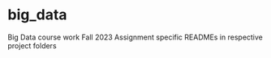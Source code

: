 # big_data
Big Data course work Fall 2023
Assignment specific READMEs in respective project folders
